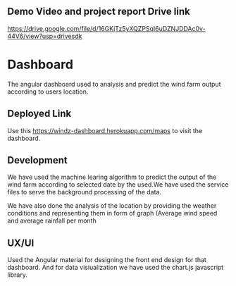 ## Demo Video and project report Drive link

https://drive.google.com/file/d/16GKjTz5yXQZPSqI6uDZNJDDAc0v-44V6/view?usp=drivesdk



# Dashboard

The angular dashboard used to analysis and predict the wind farm output according to users location.

## Deployed Link

Use this https://windz-dashboard.herokuapp.com/maps to visit the dashboard.

## Development

We have used the machine learing algorithm to predict the output of the wind farm according to selected date by the used.We have used the service files to serve the background processing of the data.

We have also done the analysis of the location by providing the weather conditions and representing them in form of graph (Average wind speed and average rainfall per month

## UX/UI

Used the Angular material for designing the front end design for that dashboard. And for data visiualization we have used the chart.js javascript library.
